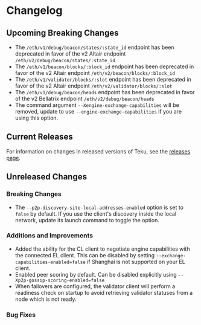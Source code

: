 # Changelog

## Upcoming Breaking Changes
- The `/eth/v1/debug/beacon/states/:state_id` endpoint has been deprecated in favor of the v2 Altair endpoint `/eth/v2/debug/beacon/states/:state_id`
- The `/eth/v1/beacon/blocks/:block_id` endpoint has been deprecated in favor of the v2 Altair endpoint `/eth/v2/beacon/blocks/:block_id`
- The `/eth/v1/validator/blocks/:slot` endpoint has been deprecated in favor of the v2 Altair endpoint `/eth/v2/validator/blocks/:slot`
- The `/eth/v1/debug/beacon/heads` endpoint has been deprecated in favor of the v2 Bellatrix endpoint `/eth/v2/debug/beacon/heads`
- The command argument `--Xengine-exchange-capabilities` will be removed, update to use `--engine-exchange-capabilities` if you are using this option.

## Current Releases
For information on changes in released versions of Teku, see the [releases page](https://github.com/ConsenSys/teku/releases).

## Unreleased Changes

### Breaking Changes
- The `--p2p-discovery-site-local-addresses-enabled` option is set to `false` by default. If you use the client's discovery inside the local network, update its launch command to toggle the option.

### Additions and Improvements
 - Added the ability for the CL client to negotiate engine capabilities with the connected EL client. 
   This can be disabled by setting `--exchange-capabilities-enabled=false` if Shanghai is not supported on your EL client.
 - Enabled peer scoring by default. Can be disabled explicitly using `--Xp2p-gossip-scoring-enabled=false`
 - When failovers are configured, the validator client will perform a readiness check on startup to avoid retrieving validator statuses from a node which is not ready.

### Bug Fixes
